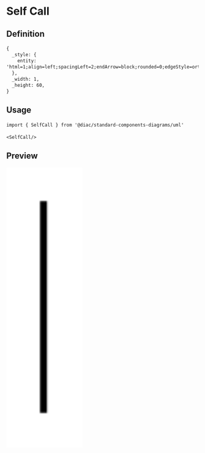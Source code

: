 # Self Call

## Definition

```
{
  _style: { 
    entity: 'html=1;align=left;spacingLeft=2;endArrow=block;rounded=0;edgeStyle=orthogonalEdgeStyle;curved=0;rounded=0;',
  },
  _width: 1,
  _height: 60,
}
```

## Usage

```
import { SelfCall } from '@diac/standard-components-diagrams/uml'

<SelfCall/>
```

## Preview

<img src="./self-call.png" width="200"/>
